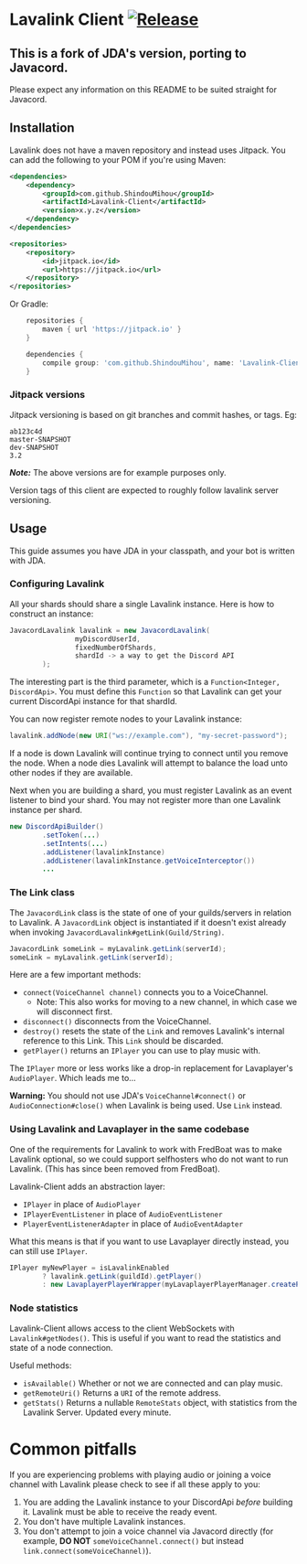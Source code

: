 # Lavalink Client [![Release](https://img.shields.io/github/tag/ShindouMihou/Lavalink-Client.svg)](https://jitpack.io/#freyacodes/Lavalink-Client)

## This is a fork of JDA's version, porting to Javacord.
Please expect any information on this README to be suited straight for Javacord.

## Installation
Lavalink does not have a maven repository and instead uses Jitpack.
You can add the following to your POM if you're using Maven:
```xml
<dependencies>
    <dependency>
        <groupId>com.github.ShindouMihou</groupId>
        <artifactId>Lavalink-Client</artifactId>
        <version>x.y.z</version>
    </dependency>
</dependencies>
```

```xml
<repositories>
    <repository>
        <id>jitpack.io</id>
        <url>https://jitpack.io</url>
    </repository>
</repositories>
```

Or Gradle:

```groovy
    repositories {
        maven { url 'https://jitpack.io' }
    }

    dependencies {
        compile group: 'com.github.ShindouMihou', name: 'Lavalink-Client', version: 'x.y.z'
    }
```

### Jitpack versions
Jitpack versioning is based on git branches and commit hashes, or tags. Eg:

```
ab123c4d
master-SNAPSHOT
dev-SNAPSHOT
3.2
```

***Note:*** The above versions are for example purposes only.

Version tags of this client are expected to roughly follow lavalink server versioning.

## Usage
This guide assumes you have JDA in your classpath, and your bot is written with JDA.

### Configuring Lavalink
All your shards should share a single Lavalink instance. Here is how to construct an instance:

```java
JavacordLavalink lavalink = new JavacordLavalink(
                myDiscordUserId,
                fixedNumberOfShards,
                shardId -> a way to get the Discord API
        );
```

The interesting part is the third parameter, which is a `Function<Integer, DiscordApi>`.
You must define this `Function` so that Lavalink can get your current DiscordApi instance for that shardId.

You can now register remote nodes to your Lavalink instance:
```java
lavalink.addNode(new URI("ws://example.com"), "my-secret-password");
```

If a node is down Lavalink will continue trying to connect until you remove the node.
When a node dies Lavalink will attempt to balance the load unto other nodes if they are available.

Next when you are building a shard, you must register Lavalink as an event listener to bind your shard.
You may not register more than one Lavalink instance per shard.

```java
new DiscordApiBuilder()
        .setToken(...)
        .setIntents(...)
        .addListener(lavalinkInstance)
        .addListener(lavalinkInstance.getVoiceInterceptor())
        ...
```

### The Link class
The `JavacordLink` class is the state of one of your guilds/servers in relation to Lavalink.
A `JavacordLink` object is instantiated if it doesn't exist already when invoking `JavacordLavalink#getLink(Guild/String)`.

```java
JavacordLink someLink = myLavalink.getLink(serverId);
someLink = myLavalink.getLink(serverId);
```

Here are a few important methods:
* `connect(VoiceChannel channel)` connects you to a VoiceChannel.
  * Note: This also works for moving to a new channel, in which case we will disconnect first.
* `disconnect()` disconnects from the VoiceChannel.
* `destroy()` resets the state of the `Link` and removes Lavalink's internal reference to this Link. This `Link` should be discarded.
* `getPlayer()` returns an `IPlayer` you can use to play music with.

The `IPlayer` more or less works like a drop-in replacement for Lavaplayer's `AudioPlayer`. Which leads me to...

**Warning:** You should not use JDA's `VoiceChannel#connect()` or `AudioConnection#close()` when Lavalink is being used. Use `Link` instead.

### Using Lavalink and Lavaplayer in the same codebase
One of the requirements for Lavalink to work with FredBoat was to make Lavalink optional, so we could support selfhosters who do not want to run Lavalink. (This has since been removed from FredBoat).

Lavalink-Client adds an abstraction layer:
* `IPlayer` in place of `AudioPlayer`
* `IPlayerEventListener` in place of `AudioEventListener`
* `PlayerEventListenerAdapter` in place of `AudioEventAdapter`

What this means is that if you want to use Lavaplayer directly instead, you can still use `IPlayer`.
```java
IPlayer myNewPlayer = isLavalinkEnabled
        ? lavalink.getLink(guildId).getPlayer()
        : new LavaplayerPlayerWrapper(myLavaplayerPlayerManager.createPlayer());
```

### Node statistics
Lavalink-Client allows access to the client WebSockets with `Lavalink#getNodes()`.
This is useful if you want to read the statistics and state of a node connection.

Useful methods:
* `isAvailable()` Whether or not we are connected and can play music.
* `getRemoteUri()` Returns a `URI` of the remote address.
* `getStats()` Returns a nullable `RemoteStats` object, with statistics from the Lavalink Server. Updated every minute.

# Common pitfalls
If you are experiencing problems with playing audio or joining a voice channel with Lavalink please check to see if all these apply to you:

1. You are adding the Lavalink instance to your DiscordApi *before* building it. Lavalink must be able to receive the ready event.
2. You don't have multiple Lavalink instances.
3. You don't attempt to join a voice channel via Javacord directly (for example, **DO NOT** `someVoiceChannel.connect()` but instead `link.connect(someVoiceChannel)`).
